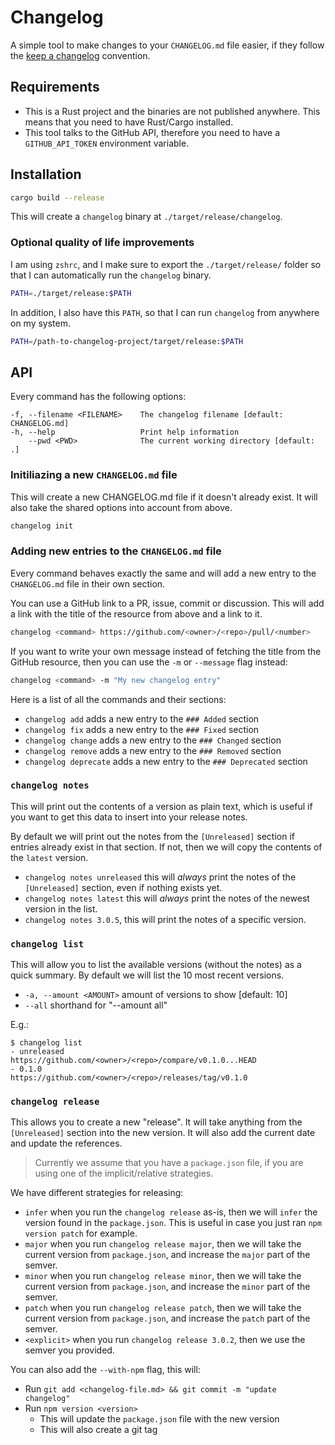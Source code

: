 # Changelog

A simple tool to make changes to your `CHANGELOG.md` file easier, if they
follow the [keep a changelog](https://keepachangelog.com/en/1.0.0/) convention.

## Requirements

- This is a Rust project and the binaries are not published
  anywhere. This means that you need to have Rust/Cargo installed.
- This tool talks to the GitHub API, therefore you need to have a
  `GITHUB_API_TOKEN` environment variable.

## Installation

```sh
cargo build --release
```

This will create a `changelog` binary at `./target/release/changelog`.

### Optional quality of life improvements

I am using `zshrc`, and I make sure to export the `./target/release/` folder so
that I can automatically run the `changelog` binary.

```sh
PATH=./target/release:$PATH
```

In addition, I also have this `PATH`, so that I can run `changelog` from
anywhere on my system.

```sh
PATH=/path-to-changelog-project/target/release:$PATH
```

## API

Every command has the following options:

```
-f, --filename <FILENAME>    The changelog filename [default: CHANGELOG.md]
-h, --help                   Print help information
    --pwd <PWD>              The current working directory [default: .]
```

### Initiliazing a new `CHANGELOG.md` file

This will create a new CHANGELOG.md file if it doesn't already exist. It will
also take the shared options into account from above.

```sh
changelog init
```

### Adding new entries to the `CHANGELOG.md` file

Every command behaves exactly the same and will add a new entry to the
`CHANGELOG.md` file in their own section.

You can use a GitHub link to a PR, issue, commit or discussion. This will add a
link with the title of the resource from above and a link to it.

```sh
changelog <command> https://github.com/<owner>/<repo>/pull/<number>
```

If you want to write your own message instead of fetching the title from the
GitHub resource, then you can use the `-m` or `--message` flag instead:

```sh
changelog <command> -m "My new changelog entry"
```

Here is a list of all the commands and their sections:

- `changelog add` adds a new entry to the `### Added` section
- `changelog fix` adds a new entry to the `### Fixed` section
- `changelog change` adds a new entry to the `### Changed` section
- `changelog remove` adds a new entry to the `### Removed` section
- `changelog deprecate` adds a new entry to the `### Deprecated` section

### `changelog notes`

This will print out the contents of a version as plain text, which is useful if
you want to get this data to insert into your release notes.

By default we will print out the notes from the `[Unreleased]` section if
entries already exist in that section. If not, then we will copy the contents
of the `latest` version.

- `changelog notes unreleased` this will _always_ print the notes of the
  `[Unreleased]` section, even if nothing exists yet.
- `changelog notes latest` this will _always_ print the notes of the newest
  version in the list.
- `changelog notes 3.0.5`, this will print the notes of a specific version.

### `changelog list`

This will allow you to list the available versions (without the notes) as a
quick summary. By default we will list the 10 most recent versions.

- `-a, --amount <AMOUNT>` amount of versions to show [default: 10]
- `--all` shorthand for "--amount all"

E.g.:

```shellsession
$ changelog list
- unreleased      https://github.com/<owner>/<repo>/compare/v0.1.0...HEAD
- 0.1.0           https://github.com/<owner>/<repo>/releases/tag/v0.1.0
```

### `changelog release`

This allows you to create a new "release". It will take anything from the
`[Unreleased]` section into the new version. It will also add the current date
and update the references.

> Currently we assume that you have a `package.json` file, if you are using one
> of the implicit/relative strategies.

We have different strategies for releasing:

- `infer` when you run the `changelog release` as-is, then we will `infer` the
  version found in the `package.json`. This is useful in case you just ran `npm
  version patch` for example.
- `major` when you run `changelog release major`, then we will take the current
  version from `package.json`, and increase the `major` part of the semver.
- `minor` when you run `changelog release minor`, then we will take the current
  version from `package.json`, and increase the `minor` part of the semver.
- `patch` when you run `changelog release patch`, then we will take the current
  version from `package.json`, and increase the `patch` part of the semver.
- `<explicit>` when you run `changelog release 3.0.2`, then we use the semver
  you provided.

You can also add the `--with-npm` flag, this will:

- Run `git add <changelog-file.md> && git commit -m "update changelog"`
- Run `npm version <version>`
  - This will update the `package.json` file with the new version
  - This will also create a git tag 

